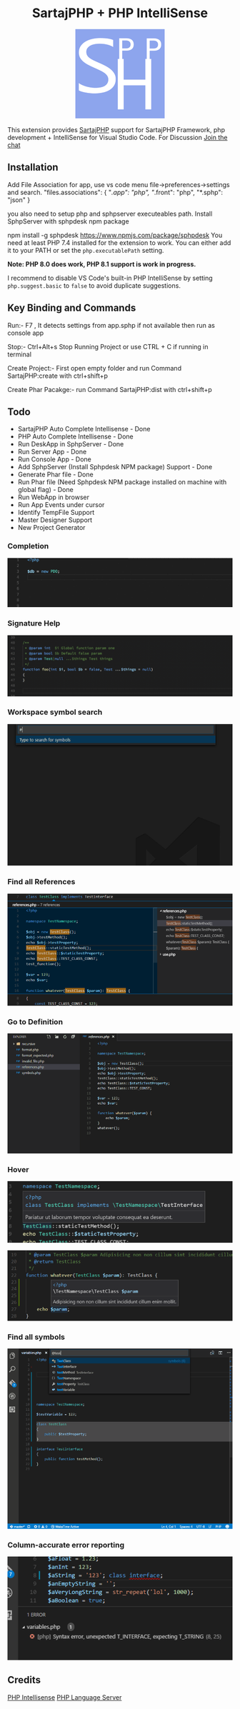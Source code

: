 <h1 align="center">SartajPHP + PHP IntelliSense</h1>
<div align="center">
    <img src="./images/logo.png">
</div>

This extension provides [SartajPHP](https://sartajphp.com/) support for 
SartajPHP Framework, php development + IntelliSense for Visual Studio Code.
For Discussion [Join the chat](https://gitter.im/sartajphp/community)

## Installation

Add File Association for app, use vs code menu file->preferences->settings and search. 
"files.associations": {
        "*.app": "php",
        "*.front": "php",
        "*.sphp": "json"
    }

you also need to setup php and sphpserver executeables path. Install SphpServer with
sphpdesk npm package

npm install -g sphpdesk
<a href="https://www.npmjs.com/package/sphpdesk">https://www.npmjs.com/package/sphpdesk</a>
You need at least PHP 7.4 installed for the extension to work. You can either add it to your PATH or set the `php.executablePath` setting.

**Note: PHP 8.0 does work, PHP 8.1 support is work in progress.**

I recommend to disable VS Code's built-in PHP IntelliSense by setting `php.suggest.basic` to `false` to avoid duplicate suggestions.

## Key Binding and Commands

Run:- F7 , It detects settings from app.sphp if not available then run as console app

Stop:- Ctrl+Alt+s Stop Running Project or use CTRL + C if running in terminal

Create Project:- First open empty folder and run Command SartajPHP:create with ctrl+shift+p 

Create Phar Pacakge:- run Command SartajPHP:dist with ctrl+shift+p

## Todo

- SartajPHP Auto Complete Intellisense - Done
- PHP Auto Complete Intellisense - Done 
- Run DeskApp in SphpServer - Done
- Run Server App - Done
- Run Console App - Done
- Add SphpServer (Install Sphpdesk NPM package) Support - Done
- Generate Phar file - Done
- Run Phar file (Need Sphpdesk NPM package installed on machine with global flag) - Done
- Run WebApp in browser
- Run App Events under cursor
- Identify TempFile Support
- Master Designer Support
- New Project Generator



### Completion

![Completion search demo](images/completion.gif)

### Signature Help

![Signature help demo](images/signatureHelp.gif)

### Workspace symbol search

![Workspace symbol search demo](images/workspaceSymbol.gif)

### Find all References

![Find References demo](images/references.png)

### Go to Definition

![Go To Definition demo](images/definition.gif)

### Hover

![Hover class demo](images/hoverClass.png)

![Hover parameter demo](images/hoverParam.png)

### Find all symbols

![Find all symbols demo](images/documentSymbol.gif)

### Column-accurate error reporting

![Error reporting demo](images/publishDiagnostics.png)


## Credits

[PHP Intellisense](https://github.com/felixfbecker/vscode-php-intellisense)
[PHP Language Server](https://github.com/zobo/php-language-server)
